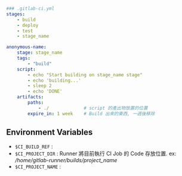 

```yml
### .gitlab-ci.yml
stages:
    - build
    - deploy
    - test
    - stage_name

anonymous-name:
    stage: stage_name
    tags:
        - "build"
    script:
        - echo "Start building on stage_name stage"
        - echo 'building...'
        - sleep 2
        - echo 'DONE'
    artifacts:
        paths:
            - ./             # script 的產出物放置的位置
        expire_in: 1 week    # Build 出來的東西, 一週後移除

```

## Environment Variables

- `$CI_BUILD_REF` : 
- `$CI_PROJECT_DIR` : Runner 將目前執行 CI Job 的 Code 存放位置. ex: */home/gitlab-runner/builds/project_name*
- `$CI_PROJECT_NAME` : 